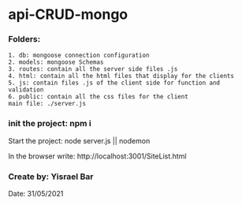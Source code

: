# api-CRUD-mongo

### Folders:

```
1. db: mongoose connection configuration
2. models: mongoose Schemas
3. routes: contain all the server side files .js
4. html: contain all the html files that display for the clients
5. js: contain files .js of the client side for function and validation
6. public: contain all the css files for the client
main file: ./server.js
```

### init the project: npm i

Start the project: node server.js || nodemon

In the browser write: http://localhost:3001/SiteList.html

### Create by: Yisrael Bar

Date: 31/05/2021
